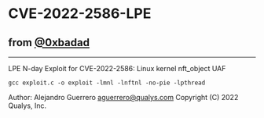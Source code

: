 # CVE-2022-2586-LPE
## from [@0xbadad](https://github.com/aels/CVE-2022-2586-LPE)
----
LPE N-day Exploit for CVE-2022-2586: Linux kernel nft_object UAF
```
gcc exploit.c -o exploit -lmnl -lnftnl -no-pie -lpthread
```
Author: Alejandro Guerrero <aguerrero@qualys.com>
Copyright (C) 2022 Qualys, Inc.
